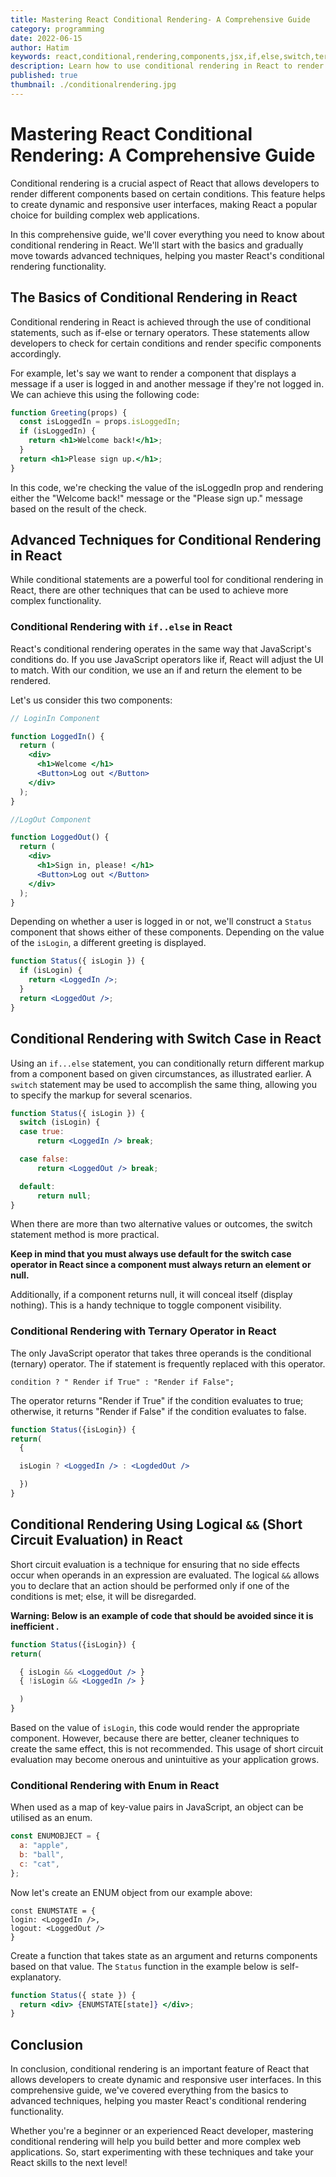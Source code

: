 ```yaml
---
title: Mastering React Conditional Rendering- A Comprehensive Guide
category: programming
date: 2022-06-15
author: Hatim
keywords: react,conditional,rendering,components,jsx,if,else,switch,ternary,statement
description: Learn how to use conditional rendering in React to render different components based on certain conditions. Our comprehensive guide covers everything from the basics to advanced techniques, helping you master React's conditional rendering functionality.
published: true
thumbnail: ./conditionalrendering.jpg
---
```


# Mastering React Conditional Rendering: A Comprehensive Guide

Conditional rendering is a crucial aspect of React that allows developers to render different components based on certain conditions. This feature helps to create dynamic and responsive user interfaces, making React a popular choice for building complex web applications.

In this comprehensive guide, we'll cover everything you need to know about conditional rendering in React. We'll start with the basics and gradually move towards advanced techniques, helping you master React's conditional rendering functionality.

## The Basics of Conditional Rendering in React

Conditional rendering in React is achieved through the use of conditional statements, such as if-else or ternary operators. These statements allow developers to check for certain conditions and render specific components accordingly.

For example, let's say we want to render a component that displays a message if a user is logged in and another message if they're not logged in. We can achieve this using the following code:

```jsx
function Greeting(props) {
  const isLoggedIn = props.isLoggedIn;
  if (isLoggedIn) {
    return <h1>Welcome back!</h1>;
  }
  return <h1>Please sign up.</h1>;
}

```

In this code, we're checking the value of the isLoggedIn prop and rendering either the "Welcome back!" message or the "Please sign up." message based on the result of the check.

## Advanced Techniques for Conditional Rendering in React

While conditional statements are a powerful tool for conditional rendering in React, there are other techniques that can be used to achieve more complex functionality.

### Conditional Rendering with `if..else` in React

React's conditional rendering operates in the same way that JavaScript's conditions do.
If you use JavaScript operators like if, React will adjust the UI to match. With our condition, we use an if and return the element to be rendered.

Let's us consider this two components:

```jsx
// LoginIn Component

function LoggedIn() {
  return (
    <div>
      <h1>Welcome </h1>
      <Button>Log out </Button>
    </div>
  );
}
```

```jsx
//LogOut Component

function LoggedOut() {
  return (
    <div>
      <h1>Sign in, please! </h1>
      <Button>Log out </Button>
    </div>
  );
}
```

Depending on whether a user is logged in or not, we'll construct a `Status` component that shows either of these components. Depending on the value of the `isLogin`, a different greeting is displayed.

```jsx
function Status({ isLogin }) {
  if (isLogin) {
    return <LoggedIn />;
  }
  return <LoggedOut />;
}
```

## Conditional Rendering with Switch Case in React

Using an `if...else` statement, you can conditionally return different markup from a component based on given circumstances, as illustrated earlier.
A `switch` statement may be used to accomplish the same thing, allowing you to specify the markup for several scenarios.

```jsx
function Status({ isLogin }) {
  switch (isLogin) {
  case true:
      return <LoggedIn /> break;

  case false:
      return <LoggedOut /> break;

  default:
      return null;
}
```

When there are more than two alternative values or outcomes, the switch statement method is more practical.

**Keep in mind that you must always use default for the switch case operator in React since a component must always return an element or null.**

Additionally, if a component returns null, it will conceal itself (display nothing). This is a handy technique to toggle component visibility.

### Conditional Rendering with Ternary Operator in React

The only JavaScript operator that takes three operands is the conditional (ternary) operator.
The if statement is frequently replaced with this operator.

`condition ? " Render if True" : "Render if False";`

The operator returns "Render if True" if the condition evaluates to true; otherwise, it returns "Render if False" if the condition evaluates to false.

```jsx
function Status({isLogin}) {
return(
  {

  isLogin ? <LoggedIn /> : <LogdedOut />

  })
}

```

## Conditional Rendering Using Logical `&&` (Short Circuit Evaluation) in React

Short circuit evaluation is a technique for ensuring that no side effects occur when operands in an expression are evaluated. The logical `&&` allows you to declare that an action should be performed only if one of the conditions is met; else, it will be disregarded.

**Warning: Below is an example of code that should be avoided since it is inefficient .**

```jsx
function Status({isLogin}) {
return(

  { isLogin && <LoggedOut /> }
  { !isLogin && <LoggedIn /> }

  )
}

```

Based on the value of `isLogin`, this code would render the appropriate component.
However, because there are better, cleaner techniques to create the same effect, this is not recommended. This usage of short circuit evaluation may become onerous and unintuitive as your application grows.

### Conditional Rendering with Enum in React

When used as a map of key-value pairs in JavaScript, an object can be utilised as an enum.

```js
const ENUMOBJECT = {
  a: "apple",
  b: "ball",
  c: "cat",
};
```

Now let's create an ENUM object from our example above:

```
const ENUMSTATE = {
login: <LoggedIn />,
logout: <LoggedOut />
}

```

Create a function that takes state as an argument and returns components based on that value.
The `Status` function in the example below is self-explanatory.

```jsx
function Status({ state }) {
  return <div> {ENUMSTATE[state]} </div>;
}
```

## Conclusion

In conclusion, conditional rendering is an important feature of React that allows developers to create dynamic and responsive user interfaces. In this comprehensive guide, we've covered everything from the basics to advanced techniques, helping you master React's conditional rendering functionality.

Whether you're a beginner or an experienced React developer, mastering conditional rendering will help you build better and more complex web applications. So, start experimenting with these techniques and take your React skills to the next level!
